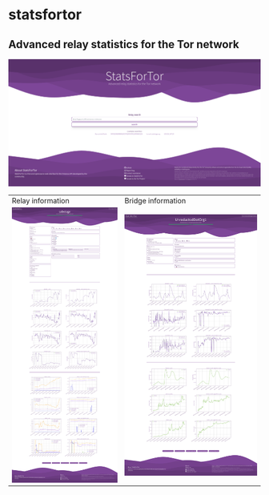# statsfortor
## Advanced relay statistics for the Tor network

![](/docs/img/index.png)


|                        |                         |
|------------------------|-------------------------|
| Relay information | Bridge information |
| ![](/docs/img/relay.png) | ![](/docs/img/bridge.png) |
